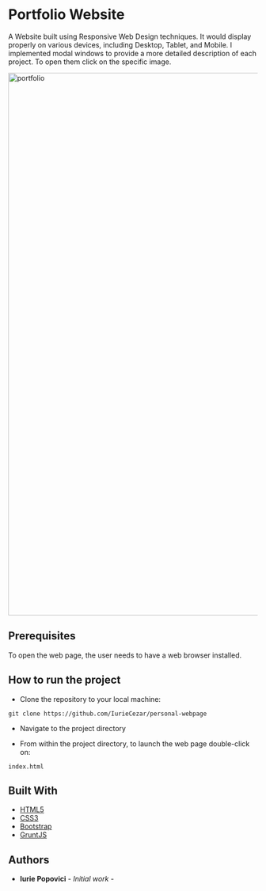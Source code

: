 # Portfolio Website

A Website built using Responsive Web Design techniques. It would display properly on various devices, including Desktop, Tablet, and Mobile. I implemented modal windows to provide a more detailed description of each project. To open them click on the specific image.

<img width="1097" alt="portfolio" src="https://user-images.githubusercontent.com/19762832/26904219-833d2882-4ba6-11e7-9bc8-68f8929ef4d5.png">

## Prerequisites

To open the web page, the user needs to have a web browser installed.

## How to run the project
* Clone the repository to your local machine:

`git clone https://github.com/IurieCezar/personal-webpage`

* Navigate to the project directory

* From within the project directory, to launch the web page double-click on:

`index.html`
## Built With

* [HTML5](https://developer.mozilla.org/en-US/docs/Web/Guide/HTML/HTML5)
* [CSS3](https://developer.mozilla.org/en-US/docs/Web/CSS/CSS3)
* [Bootstrap](http://getbootstrap.com/)
* [GruntJS](https://gruntjs.com/)

## Authors
* **Iurie Popovici**  - *Initial work* - 
